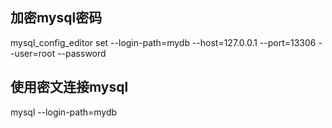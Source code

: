 ## 加密mysql密码
mysql_config_editor set --login-path=mydb --host=127.0.0.1 --port=13306 --user=root --password
## 使用密文连接mysql
mysql --login-path=mydb
